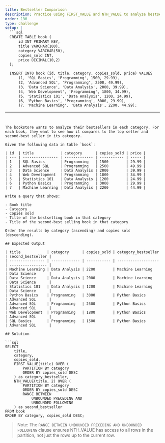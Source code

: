 ```yaml
---
title: Bestseller Comparison
description: Practice using FIRST_VALUE and NTH_VALUE to analyze bestselling books
order: 130
type: challenge
setup: |
  ```sql
  CREATE TABLE book (
      id INT PRIMARY KEY,
      title VARCHAR(100),
      category VARCHAR(50),
      copies_sold INT,
      price DECIMAL(10,2)
  );

  INSERT INTO book (id, title, category, copies_sold, price) VALUES
      (1, 'SQL Basics', 'Programming', 1500, 29.99),
      (2, 'Advanced SQL', 'Programming', 2500, 49.99),
      (3, 'Data Science', 'Data Analysis', 2000, 39.99),
      (4, 'Web Development', 'Programming', 1800, 34.99),
      (5, 'Statistics 101', 'Data Analysis', 1200, 24.99),
      (6, 'Python Basics', 'Programming', 3000, 29.99),
      (7, 'Machine Learning', 'Data Analysis', 2200, 44.99);
  ```
---
```


The bookstore wants to analyze their bestsellers in each category. For each book, they want to see how it compares to the top seller and second-best seller in its category.

Given the following data in table `book`:

| id  | title            | category      | copies_sold | price |
| --- | ---------------- | ------------- | ----------- | ----- |
| 1   | SQL Basics       | Programming   | 1500        | 29.99 |
| 2   | Advanced SQL     | Programming   | 2500        | 49.99 |
| 3   | Data Science     | Data Analysis | 2000        | 39.99 |
| 4   | Web Development  | Programming   | 1800        | 34.99 |
| 5   | Statistics 101   | Data Analysis | 1200        | 24.99 |
| 6   | Python Basics    | Programming   | 3000        | 29.99 |
| 7   | Machine Learning | Data Analysis | 2200        | 44.99 |

Write a query that shows:

- Book title
- Category
- Copies sold
- Title of the bestselling book in that category
- Title of the second-best selling book in that category

Order the results by category (ascending) and copies sold (descending).

## Expected Output

| title            | category      | copies_sold | category_bestseller | second_bestseller |
| ---------------- | ------------- | ----------- | ------------------- | ----------------- |
| Machine Learning | Data Analysis | 2200        | Machine Learning    | Data Science      |
| Data Science     | Data Analysis | 2000        | Machine Learning    | Data Science      |
| Statistics 101   | Data Analysis | 1200        | Machine Learning    | Data Science      |
| Python Basics    | Programming   | 3000        | Python Basics       | Advanced SQL      |
| Advanced SQL     | Programming   | 2500        | Python Basics       | Advanced SQL      |
| Web Development  | Programming   | 1800        | Python Basics       | Advanced SQL      |
| SQL Basics       | Programming   | 1500        | Python Basics       | Advanced SQL      |

## Solution

```sql
SELECT
    title,
    category,
    copies_sold,
    FIRST_VALUE(title) OVER (
        PARTITION BY category
        ORDER BY copies_sold DESC
    ) as category_bestseller,
    NTH_VALUE(title, 2) OVER (
        PARTITION BY category
        ORDER BY copies_sold DESC
        RANGE BETWEEN
            UNBOUNDED PRECEDING AND
            UNBOUNDED FOLLOWING
    ) as second_bestseller
FROM book
ORDER BY category, copies_sold DESC;
```

> Note: The `RANGE BETWEEN UNBOUNDED PRECEDING AND UNBOUNDED FOLLOWING` clause ensures NTH_VALUE has access to all rows in the partition, not just the rows up to the current row.

